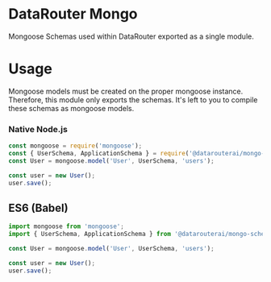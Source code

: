 # DataRouter Mongo
Mongoose Schemas used within DataRouter exported as a single module.

# Usage
Mongoose models must be created on the proper mongoose instance.
Therefore, this module only exports the schemas. It's left to you
to compile these schemas as mongoose models.

### Native Node.js
```javascript
const mongoose = require('mongoose');
const { UserSchema, ApplicationSchema } = require('@datarouterai/mongo-schema');
const User = mongoose.model('User', UserSchema, 'users');

const user = new User();
user.save();
```

## ES6 (Babel)
```javascript
import mongoose from 'mongoose';
import { UserSchema, ApplicationSchema } from '@datarouterai/mongo-schema';

const User = mongoose.model('User', UserSchema, 'users');

const user = new User();
user.save();

```
